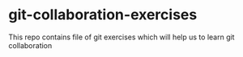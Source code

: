 # git-collaboration-exercises
This repo contains file of git exercises which will help us to learn git collaboration
